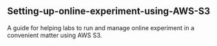 ## Setting-up-online-experiment-using-AWS-S3
A guide for helping labs to run and manage online experiment in a convenient matter using AWS S3.
